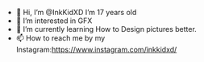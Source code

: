 - 👋 Hi, I’m @InkKidXD I’m 17 years old
- 👀 I’m interested in GFX
- 🌱 I’m currently learning How to Design pictures better.
- 📫 How to reach me by my Instagram:https://www.instagram.com/inkkidxd/


